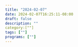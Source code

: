 ```yaml
---
title: "2024-02-07"
date: 2024-02-07T16:25:11-08:00
draft: false
description: ""
category:[""]
tags: [""]
programs: [""]
---
```

